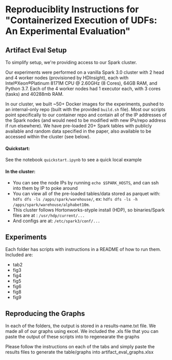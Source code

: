 # Reproduciblity Instructions for "Containerized Execution of UDFs: An Experimental Evaluation"

## Artifact Eval Setup

To simplify setup, we're providing access to our Spark cluster. 

Our experiments were performed on a vanilla Spark 3.0 cluster with 2 head and 4 worker nodes (provisioned by HDInsight), each with Intel®Xeon®Platinum 8171M CPU @ 2.60GHz (8 Cores), 64GB RAM, and Python 3.7.  Each of the 4 worker nodes had 1 executor each, with 3 cores (tasks) and 40288mb RAM. 

In our cluster, we built ~50+ Docker images for the experiments, pushed to an internal-only repo (built with the provided `build.sh` file). Most our scripts point specifically to our container repo and contain all of the IP addresses of the Spark nodes (and would need to be modified with new IPs/repo address if run elsewhere).  We have pre-loaded 20+ Spark tables with publicly available and random data specified in the paper, also available to be accessed within the cluster (see below). 

#### Quickstart:
See the notebook `quickstart.ipynb` to see a quick local example

#### In the cluster:
* You can see the node IPs by running `echo $SPARK_HOSTS`, and can ssh into them by IP to poke around
* You can view all of the pre-loaded tables/data stored as parquet with: `hdfs dfs -ls /apps/spark/warehouse/`, ex: `hdfs dfs -ls -h /apps/spark/warehouse/alphabet10m`. 
* This cluster follows Hortonworks-styple install (HDP), so binaries/Spark files are at : `/usr/hdp/current/...`
* And configs are at: `/etc/spark3/conf/...`

## Experiments

Each folder has scripts with instructions in a README of how to run them. Included are:

* tab2 
* fig3
* fig4
* fig5
* fig6
* fig8
* fig9


## Reproducing the Graphs

In each of the folders, the output is stored in a results-name.txt file.  We made all of our graphs using excel.  We included the .xls file that you can paste the output of these scripts into to regenearate the graphs

Please follow the instructions on each of the tabs and simply paste the results files to generate the table/graphs into artifact_eval_graphs.xlsx



